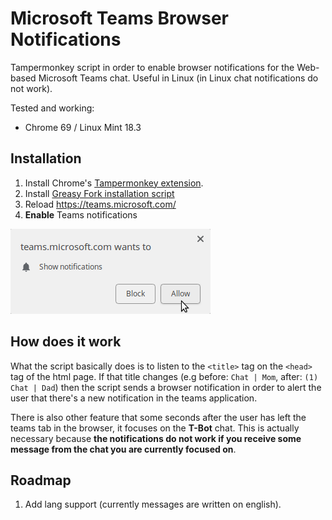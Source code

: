 # Microsoft Teams Browser Notifications
Tampermonkey script in order to enable browser notifications for the Web-based Microsoft Teams chat. Useful in Linux (in Linux chat notifications do not work).

Tested and working:
* Chrome 69 / Linux Mint 18.3

## Installation

1. Install Chrome's [Tampermonkey extension](https://chrome.google.com/webstore/detail/tampermonkey/dhdgffkkebhmkfjojejmpbldmpobfkfo?hl=en).
2. Install [Greasy Fork installation script](https://greasyfork.org/en/scripts/373405-microsoft-teams-notifications)
3. Reload https://teams.microsoft.com/
4. **Enable** Teams notifications

![Teams notifications](https://raw.githubusercontent.com/ocafebabe/ms-teams-notifications-tampermonkey/master/teams-notifications.png)

## How does it work

What the script basically does is to listen to the `<title>` tag on the `<head>` tag of the html page. If that title changes (e.g before: `Chat | Mom`, after: `(1) Chat | Dad`) then the script sends a browser notification in order to alert the user that there's a new notification in the teams application.

There is also other feature that some seconds after the user has left the teams tab in the browser, it focuses on the **T-Bot** chat. This is actually necessary because **the notifications do not work if you receive some message from the chat you are currently focused on**.

## Roadmap

1. Add lang support (currently messages are written on english).
